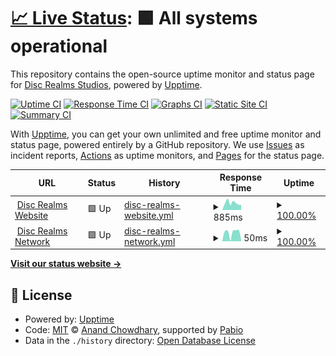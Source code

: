 # [📈 Live Status](https://status.discrealms.net): <!--live status--> **🟩 All systems operational**

This repository contains the open-source uptime monitor and status page for [Disc Realms Studios](discrealms.net), powered by [Upptime](https://github.com/upptime/upptime).

[![Uptime CI](https://github.com/Disc-Realms-Network/upptime/workflows/Uptime%20CI/badge.svg)](https://github.com/Disc-Realms-Network/upptime/actions?query=workflow%3A%22Uptime+CI%22)
[![Response Time CI](https://github.com/Disc-Realms-Network/upptime/workflows/Response%20Time%20CI/badge.svg)](https://github.com/Disc-Realms-Network/upptime/actions?query=workflow%3A%22Response+Time+CI%22)
[![Graphs CI](https://github.com/Disc-Realms-Network/upptime/workflows/Graphs%20CI/badge.svg)](https://github.com/Disc-Realms-Network/upptime/actions?query=workflow%3A%22Graphs+CI%22)
[![Static Site CI](https://github.com/Disc-Realms-Network/upptime/workflows/Static%20Site%20CI/badge.svg)](https://github.com/Disc-Realms-Network/upptime/actions?query=workflow%3A%22Static+Site+CI%22)
[![Summary CI](https://github.com/Disc-Realms-Network/upptime/workflows/Summary%20CI/badge.svg)](https://github.com/Disc-Realms-Network/upptime/actions?query=workflow%3A%22Summary+CI%22)

With [Upptime](https://upptime.js.org), you can get your own unlimited and free uptime monitor and status page, powered entirely by a GitHub repository. We use [Issues](https://github.com/Disc-Realms-Network/upptime/issues) as incident reports, [Actions](https://github.com/Disc-Realms-Network/upptime/actions) as uptime monitors, and [Pages](https://status.discrealms.net) for the status page.

<!--start: status pages-->
<!-- This summary is generated by Upptime (https://github.com/upptime/upptime) -->
<!-- Do not edit this manually, your changes will be overwritten -->
<!-- prettier-ignore -->
| URL | Status | History | Response Time | Uptime |
| --- | ------ | ------- | ------------- | ------ |
| <img alt="" src="https://icons.duckduckgo.com/ip3/discrealms.net.ico" height="13"> [Disc Realms Website](https://discrealms.net) | 🟩 Up | [disc-realms-website.yml](https://github.com/Disc-Realms-Network/upptime/commits/HEAD/history/disc-realms-website.yml) | <details><summary><img alt="Response time graph" src="./graphs/disc-realms-website/response-time-week.png" height="20"> 885ms</summary><br><a href="https://status.discrealms.net/history/disc-realms-website"><img alt="Response time 627" src="https://img.shields.io/endpoint?url=https%3A%2F%2Fraw.githubusercontent.com%2FDisc-Realms-Network%2Fupptime%2FHEAD%2Fapi%2Fdisc-realms-website%2Fresponse-time.json"></a><br><a href="https://status.discrealms.net/history/disc-realms-website"><img alt="24-hour response time 885" src="https://img.shields.io/endpoint?url=https%3A%2F%2Fraw.githubusercontent.com%2FDisc-Realms-Network%2Fupptime%2FHEAD%2Fapi%2Fdisc-realms-website%2Fresponse-time-day.json"></a><br><a href="https://status.discrealms.net/history/disc-realms-website"><img alt="7-day response time 885" src="https://img.shields.io/endpoint?url=https%3A%2F%2Fraw.githubusercontent.com%2FDisc-Realms-Network%2Fupptime%2FHEAD%2Fapi%2Fdisc-realms-website%2Fresponse-time-week.json"></a><br><a href="https://status.discrealms.net/history/disc-realms-website"><img alt="30-day response time 681" src="https://img.shields.io/endpoint?url=https%3A%2F%2Fraw.githubusercontent.com%2FDisc-Realms-Network%2Fupptime%2FHEAD%2Fapi%2Fdisc-realms-website%2Fresponse-time-month.json"></a><br><a href="https://status.discrealms.net/history/disc-realms-website"><img alt="1-year response time 627" src="https://img.shields.io/endpoint?url=https%3A%2F%2Fraw.githubusercontent.com%2FDisc-Realms-Network%2Fupptime%2FHEAD%2Fapi%2Fdisc-realms-website%2Fresponse-time-year.json"></a></details> | <details><summary><a href="https://status.discrealms.net/history/disc-realms-website">100.00%</a></summary><a href="https://status.discrealms.net/history/disc-realms-website"><img alt="All-time uptime 100.00%" src="https://img.shields.io/endpoint?url=https%3A%2F%2Fraw.githubusercontent.com%2FDisc-Realms-Network%2Fupptime%2FHEAD%2Fapi%2Fdisc-realms-website%2Fuptime.json"></a><br><a href="https://status.discrealms.net/history/disc-realms-website"><img alt="24-hour uptime 100.00%" src="https://img.shields.io/endpoint?url=https%3A%2F%2Fraw.githubusercontent.com%2FDisc-Realms-Network%2Fupptime%2FHEAD%2Fapi%2Fdisc-realms-website%2Fuptime-day.json"></a><br><a href="https://status.discrealms.net/history/disc-realms-website"><img alt="7-day uptime 100.00%" src="https://img.shields.io/endpoint?url=https%3A%2F%2Fraw.githubusercontent.com%2FDisc-Realms-Network%2Fupptime%2FHEAD%2Fapi%2Fdisc-realms-website%2Fuptime-week.json"></a><br><a href="https://status.discrealms.net/history/disc-realms-website"><img alt="30-day uptime 100.00%" src="https://img.shields.io/endpoint?url=https%3A%2F%2Fraw.githubusercontent.com%2FDisc-Realms-Network%2Fupptime%2FHEAD%2Fapi%2Fdisc-realms-website%2Fuptime-month.json"></a><br><a href="https://status.discrealms.net/history/disc-realms-website"><img alt="1-year uptime 100.00%" src="https://img.shields.io/endpoint?url=https%3A%2F%2Fraw.githubusercontent.com%2FDisc-Realms-Network%2Fupptime%2FHEAD%2Fapi%2Fdisc-realms-website%2Fuptime-year.json"></a></details>
| <img alt="" src="https://icons.duckduckgo.com/ip3/null.ico" height="13"> [Disc Realms Network](play.discrealms.net) | 🟩 Up | [disc-realms-network.yml](https://github.com/Disc-Realms-Network/upptime/commits/HEAD/history/disc-realms-network.yml) | <details><summary><img alt="Response time graph" src="./graphs/disc-realms-network/response-time-week.png" height="20"> 50ms</summary><br><a href="https://status.discrealms.net/history/disc-realms-network"><img alt="Response time 28" src="https://img.shields.io/endpoint?url=https%3A%2F%2Fraw.githubusercontent.com%2FDisc-Realms-Network%2Fupptime%2FHEAD%2Fapi%2Fdisc-realms-network%2Fresponse-time.json"></a><br><a href="https://status.discrealms.net/history/disc-realms-network"><img alt="24-hour response time 65" src="https://img.shields.io/endpoint?url=https%3A%2F%2Fraw.githubusercontent.com%2FDisc-Realms-Network%2Fupptime%2FHEAD%2Fapi%2Fdisc-realms-network%2Fresponse-time-day.json"></a><br><a href="https://status.discrealms.net/history/disc-realms-network"><img alt="7-day response time 50" src="https://img.shields.io/endpoint?url=https%3A%2F%2Fraw.githubusercontent.com%2FDisc-Realms-Network%2Fupptime%2FHEAD%2Fapi%2Fdisc-realms-network%2Fresponse-time-week.json"></a><br><a href="https://status.discrealms.net/history/disc-realms-network"><img alt="30-day response time 30" src="https://img.shields.io/endpoint?url=https%3A%2F%2Fraw.githubusercontent.com%2FDisc-Realms-Network%2Fupptime%2FHEAD%2Fapi%2Fdisc-realms-network%2Fresponse-time-month.json"></a><br><a href="https://status.discrealms.net/history/disc-realms-network"><img alt="1-year response time 28" src="https://img.shields.io/endpoint?url=https%3A%2F%2Fraw.githubusercontent.com%2FDisc-Realms-Network%2Fupptime%2FHEAD%2Fapi%2Fdisc-realms-network%2Fresponse-time-year.json"></a></details> | <details><summary><a href="https://status.discrealms.net/history/disc-realms-network">100.00%</a></summary><a href="https://status.discrealms.net/history/disc-realms-network"><img alt="All-time uptime 100.00%" src="https://img.shields.io/endpoint?url=https%3A%2F%2Fraw.githubusercontent.com%2FDisc-Realms-Network%2Fupptime%2FHEAD%2Fapi%2Fdisc-realms-network%2Fuptime.json"></a><br><a href="https://status.discrealms.net/history/disc-realms-network"><img alt="24-hour uptime 100.00%" src="https://img.shields.io/endpoint?url=https%3A%2F%2Fraw.githubusercontent.com%2FDisc-Realms-Network%2Fupptime%2FHEAD%2Fapi%2Fdisc-realms-network%2Fuptime-day.json"></a><br><a href="https://status.discrealms.net/history/disc-realms-network"><img alt="7-day uptime 100.00%" src="https://img.shields.io/endpoint?url=https%3A%2F%2Fraw.githubusercontent.com%2FDisc-Realms-Network%2Fupptime%2FHEAD%2Fapi%2Fdisc-realms-network%2Fuptime-week.json"></a><br><a href="https://status.discrealms.net/history/disc-realms-network"><img alt="30-day uptime 100.00%" src="https://img.shields.io/endpoint?url=https%3A%2F%2Fraw.githubusercontent.com%2FDisc-Realms-Network%2Fupptime%2FHEAD%2Fapi%2Fdisc-realms-network%2Fuptime-month.json"></a><br><a href="https://status.discrealms.net/history/disc-realms-network"><img alt="1-year uptime 100.00%" src="https://img.shields.io/endpoint?url=https%3A%2F%2Fraw.githubusercontent.com%2FDisc-Realms-Network%2Fupptime%2FHEAD%2Fapi%2Fdisc-realms-network%2Fuptime-year.json"></a></details>

<!--end: status pages-->

[**Visit our status website →**](https://status.discrealms.net)

## 📄 License

- Powered by: [Upptime](https://github.com/upptime/upptime)
- Code: [MIT](./LICENSE) © [Anand Chowdhary](https://anandchowdhary.com), supported by [Pabio](https://pabio.com)
- Data in the `./history` directory: [Open Database License](https://opendatacommons.org/licenses/odbl/1-0/)
